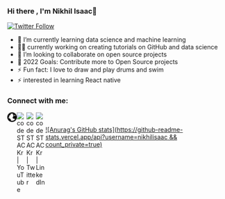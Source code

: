 ### Hi there , I'm Nikhil Isaac👋




[![Twitter Follow](https://img.shields.io/twitter/follow/isaacnewton1126?color=1DA1F2&logo=twitter&style=for-the-badge)](https://twitter.com/isaacnewton1126)

- 🌱 I’m currently learning data science and machine learning 
- 🙌🏻 currently working on creating tutorials on GitHub and data science
- 👯 I’m looking to collaborate on open source projects
- 🥅 2022 Goals: Contribute more to Open Source projects
- ⚡ Fun fact: I love to draw and play drums and swim
- ⚡ interested in learning React native

### Connect with me:

[<img align="left" alt="codeSTACKr.com" width="22px" src="https://raw.githubusercontent.com/iconic/open-iconic/master/svg/globe.svg" />][website]
[<img align="left" alt="codeSTACKr | YouTube" width="22px" src="https://cdn.jsdelivr.net/npm/simple-icons@v3/icons/youtube.svg" />][youtube]
[<img align="left" alt="codeSTACKr | Twitter" width="22px" src="https://cdn.jsdelivr.net/npm/simple-icons@v3/icons/twitter.svg" />][twitter]
[<img align="left" alt="codeSTACKr | LinkedIn" width="22px" src="https://cdn.jsdelivr.net/npm/simple-icons@v3/icons/linkedin.svg" />][linkedin]




<br/>


[![Anurag's GitHub stats](https://github-readme-stats.vercel.app/api?username=nikhilisaac && count_private=true)](https://github.com/anuraghazra/github-readme-stats)




[website]: https://github.com/nikhilisaac
[twitter]: https://twitter.com/isaacnewton1126
[youtube]: https://www.youtube.com/channel/UCalEWXH2ltRUZMyKwrljdNA/videos
[linkedin]:https://www.linkedin.com/in/nikhil-isaac/
